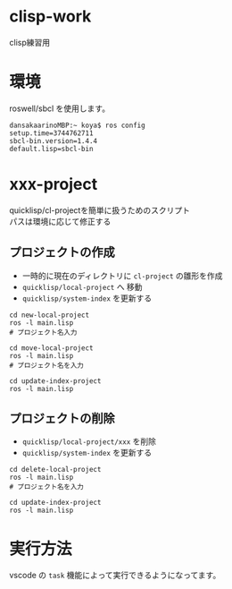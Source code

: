 # clisp-work
clisp練習用

# 環境
roswell/sbcl を使用します。
````
dansakaarinoMBP:~ koya$ ros config
setup.time=3744762711
sbcl-bin.version=1.4.4
default.lisp=sbcl-bin
````

# xxx-project
quicklisp/cl-projectを簡単に扱うためのスクリプト  
パスは環境に応じて修正する
## プロジェクトの作成
- 一時的に現在のディレクトリに `cl-project` の雛形を作成
- `quicklisp/local-project` へ 移動
- `quicklisp/system-index` を更新する
````
cd new-local-project
ros -l main.lisp
# プロジェクト名入力

cd move-local-project
ros -l main.lisp
# プロジェクト名を入力

cd update-index-project
ros -l main.lisp
````

## プロジェクトの削除
- `quicklisp/local-project/xxx` を削除
- `quicklisp/system-index` を更新する
````
cd delete-local-project
ros -l main.lisp
# プロジェクト名を入力

cd update-index-project
ros -l main.lisp
````

# 実行方法
vscode の `task` 機能によって実行できるようになってます。